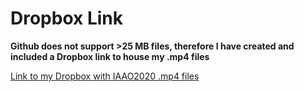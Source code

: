 # Dropbox Link
**Github does not support >25 MB files, therefore I have created and included a Dropbox link to house my .mp4 files**

<a href="https://www.dropbox.com/sh/rswozaqi9dqe5z3/AABkokyxgYMWqfJ7qS8rYaOha?dl=0" target="_blank"> Link to my Dropbox with IAAO2020 .mp4 files </a>
